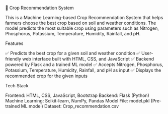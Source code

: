 🌱 Crop Recommendation System

This is a Machine Learning-based Crop Recommendation System that helps farmers choose the best crop based on soil and weather conditions. The model predicts the most suitable crop using parameters such as Nitrogen, Phosphorus, Potassium, Temperature, Humidity, Rainfall, and pH.

Features

✅ Predicts the best crop for a given soil and weather condition
✅ User-friendly web interface built with HTML, CSS, and JavaScript
✅ Backend powered by Flask and a trained ML model
✅ Accepts Nitrogen, Phosphorus, Potassium, Temperature, Humidity, Rainfall, and pH as input
✅ Displays the recommended crop for the given inputs

Tech Stack

Frontend: HTML, CSS, JavaScript, Bootstrap
Backend: Flask (Python)
Machine Learning: Scikit-learn, NumPy, Pandas
Model File: model.pkl (Pre-trained ML model)
Dataset: Crop_recommendation.csv
